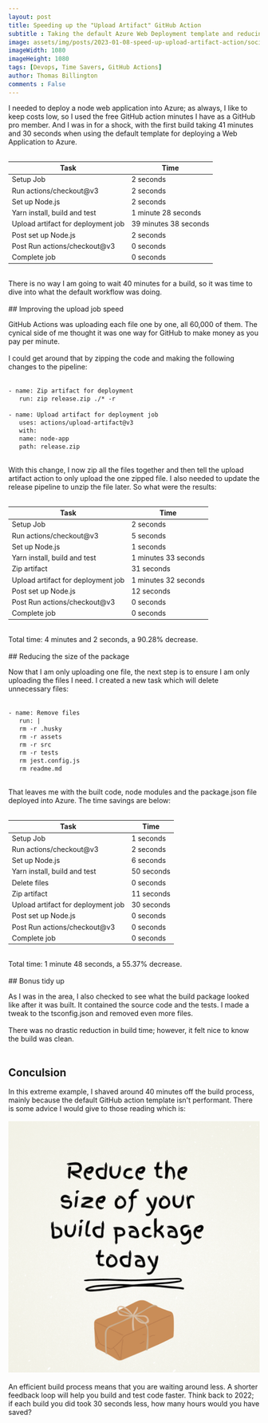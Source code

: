 ```yaml
---
layout: post
title: Speeding up the "Upload Artifact" GitHub Action
subtitle : Taking the default Azure Web Deployment template and reducing the 40 minute build to 1 minute 48 seconds
image: assets/img/posts/2023-01-08-speed-up-upload-artifact-action/social-media-post.png
imageWidth: 1080
imageHeight: 1080
tags: [Devops, Time Savers, GitHub Actions]
author: Thomas Billington
comments : False
---
```

I needed to deploy a node web application into Azure; as always, I like to keep costs low, so I used the free GitHub action minutes I have as a GitHub pro member. And I was in for a shock, with the first build taking 41 minutes and 30 seconds when using the default template for deploying a Web Application to Azure.
<br/>
<br/>

| Task | Time |
|--|--|
| Setup Job | 2 seconds  |	
| Run actions/checkout@v3 | 2 seconds  |	
| Set up Node.js | 2 seconds  |
| Yarn install, build and test | 1 minute 28 seconds |	
| Upload artifact for deployment  job | 39 minutes 38 seconds  |	
| Post set up Node.js | 2 seconds  |	
| Post Run actions/checkout@v3 | 0 seconds  |	
| Complete job | 0 seconds  |	

<br/>
There is no way I am going to wait 40 minutes for a build, so it was time to dive into what the default workflow was doing.
<br/>
<br/>
## Improving the upload job speed

GitHub Actions was uploading each file one by one, all 60,000 of them. The cynical side of me thought it was one way for GitHub to make money as you pay per minute.
<br/>
<br/>
 I could get around that by zipping the code and making the following changes to the pipeline:
<br/>
<br/>
 ```
- name: Zip artifact for deployment
    run: zip release.zip ./* -r

- name: Upload artifact for deployment job
    uses: actions/upload-artifact@v3
    with:
    name: node-app
    path: release.zip
 ```

 <br/>
 With this change, I now zip all the files together and then tell the upload artifact action to only upload the one zipped file. I also needed to update the release pipeline to unzip the file later. So what were the results:
 <br/>
 <br/>

| Task | Time |
|--|--|
| Setup Job | 2 seconds  |	
| Run actions/checkout@v3 | 5 seconds  |	
| Set up Node.js | 1 seconds  |
| Yarn install, build and test | 1 minutes 33 seconds |	
| Zip artifact | 31 seconds  |	
| Upload artifact for deployment  job | 1 minutes 32 seconds  |	
| Post set up Node.js | 12 seconds  |	
| Post Run actions/checkout@v3 | 0 seconds  |	
| Complete job | 0 seconds  |	

<br/> 
Total time: 4 minutes and 2 seconds, a 90.28% decrease.
<br/>
<br/>
## Reducing the size of the package

Now that I am only uploading one file, the next step is to ensure I am only uploading the files I need. I created a new task which will delete unnecessary files:
<br/>
<br/>
 ```     
 - name: Remove files
    run: |
    rm -r .husky
    rm -r assets
    rm -r src
    rm -r tests
    rm jest.config.js
    rm readme.md
 ```

<br/>
That leaves me with the built code, node modules and the package.json file deployed into Azure. The time savings are below:
<br/>
<br/>

| Task | Time |
|--|--|
| Setup Job | 1 seconds  |	
| Run actions/checkout@v3 | 2 seconds  |	
| Set up Node.js | 6 seconds  |
| Yarn install, build and test | 50 seconds |
| Delete files | 0 seconds  |		
| Zip artifact | 11 seconds  |	
| Upload artifact for deployment  job | 30 seconds  |	
| Post set up Node.js | 0 seconds  |	
| Post Run actions/checkout@v3 | 0 seconds  |	
| Complete job | 0 seconds  |

<br/>
Total time: 1 minute 48 seconds,  a 55.37% decrease.
<br/>
<br/>
## Bonus tidy up
 
As I was in the area, I also checked to see what the build package looked like after it was built. It contained the source code and the tests. I made a tweak to the tsconfig.json and removed even more files.
<br/>
<br/>
There was no drastic reduction in build time; however, it felt nice to know the build was clean.
<br/>
<br/>
## Conculsion

In this extreme example, I shaved around 40 minutes off the build process, mainly because the default GitHub action template isn't performant. There is some advice I would give to those reading which is:
<br/>
<br/>
![Check the size of your package today](/assets/img/posts/2023-01-08-speed-up-upload-artifact-action/reduce-size-of-package.png)
<br/>
<br/>
An efficient build process means that you are waiting around less. A shorter feedback loop will help you build and test code faster. Think back to 2022; if each build you did took 30 seconds less, how many hours would you have saved?

